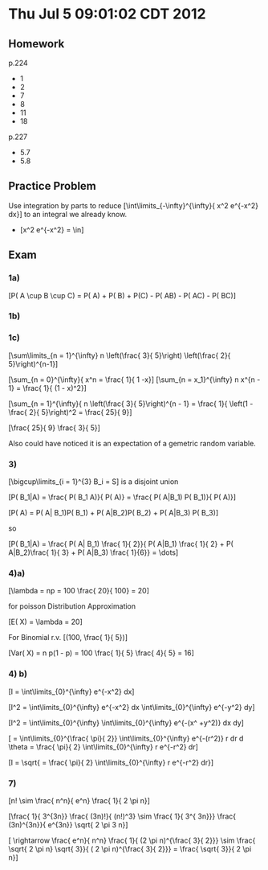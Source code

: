 # Thu Jul  5 09:01:02 CDT 2012

## Homework

p.224 
* 1
* 2
* 7
* 8
* 11
* 18

p.227
* 5.7
* 5.8

## Practice Problem

Use integration by parts to reduce 
\[\int\limits_{-\infty}^{\infty}{ x^2 e^{-x^2} dx}\] 
to an integral we already know.

* \[x^2 e^{-x^2} = \in\]


## Exam

### 1a)

\[P( A \cup B \cup C) = P( A) + P( B) + P(C) - P( AB) - P( AC) - P( BC)\]

### 1b) 

### 1c)
\[\sum\limits_{n = 1}^{\infty} n \left(\frac{ 3}{ 5}\right) \left(\frac{ 2}{ 5}\right)^{n-1}\]

\[\sum_{n = 0}^{\infty}{ x^n = \frac{ 1}{ 1 -x}\]
\[\sum_{n = x_1}^{\infty} n x^{n - 1} = \frac{ 1}{ (1 - x)^2}\]

\[\sum_{n = 1}^{\infty}{ n \left(\frac{ 3}{ 5}\right)^{n - 1} = \frac{ 1}{ \left(1 - \frac{ 2}{ 5}\right)^2 = \frac{ 25}{ 9}\]

\[\frac{ 25}{ 9} \frac{ 3}{ 5}\]


Also could have noticed it is an expectation of a gemetric random variable.

### 3)
\[\bigcup\limits_{i = 1}^{3} B_i = S\] is a disjoint union

\[P( B_1|A) = \frac{ P( B_1 A)}{ P( A)} = \frac{ P( A|B_1) P( B_1)}{ P( A)}\]

\[P( A) = P( A| B_1)P( B_1) + P( A|B_2)P( B_2) + P( A|B_3) P( B_3)\]

so 

\[P( B_1|A) = \frac{ P( A| B_1) \frac{ 1}{ 2}}{ P( A|B_1) \frac{ 1}{ 2} + P( A|B_2)\frac{ 1}{ 3} + P( A|B_3) \frac{ 1}{6}} = \dots\]


### 4)a)
\[\lambda = np = 100 \frac{ 20}{ 100} = 20\]

for poisson Distribution Approximation

\[E( X) = \lambda = 20\]

For Binomial r.v. \[(100, \frac{ 1}{ 5})\]

\[Var( X) = n p(1 - p) = 100 \frac{ 1}{ 5} \frac{ 4}{ 5} = 16\]

### 4) b)
\[I = \int\limits_{0}^{\infty} e^{-x^2} dx\]

\[I^2 = \int\limits_{0}^{\infty} e^{-x^2} dx \int\limits_{0}^{\infty} e^{-y^2} dy\]

\[I^2 = \int\limits_{0}^{\infty}  \int\limits_{0}^{\infty} e^{-(x^ +y^2)} dx dy\]

\[ = \int\limits_{0}^{\frac{ \pi}{ 2}}  \int\limits_{0}^{\infty} e^{-(r^2)} r dr d \theta = \frac{ \pi}{ 2} \int\limits_{0}^{\infty} r e^{-r^2} dr\]

\[I = \sqrt{ = \frac{ \pi}{ 2} \int\limits_{0}^{\infty} r e^{-r^2} dr}\]



### 7)

\[n! \sim \frac{ n^n}{ e^n} \frac{ 1}{ 2 \pi n}\]

\[\frac{ 1}{ 3^{3n}} \frac{ (3n)!}{ (n!)^3} \sim \frac{ 1}{ 3^{ 3n}}}  \frac{ (3n)^{3n}}{ e^{3n}} \sqrt{ 2 \pi 3 n}\]

\[ \rightarrow \frac{ e^n}{ n^n} \frac{ 1}{ (2 \pi n)^{\frac{ 3}{ 2}}} \sim \frac{ \sqrt{ 2 \pi n} \sqrt{ 3}}{ ( 2 \pi n)^{\frac{ 3}{ 2}}} = \frac{ \sqrt{ 3}}{ 2 \pi n}\]

